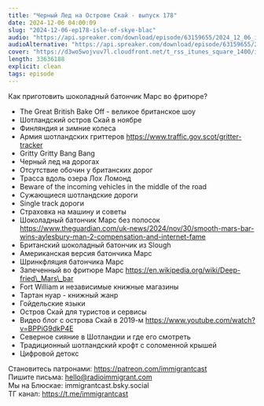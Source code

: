 ```yaml
---
title: "Черный Лед на Острове Скай - выпуск 178"
date: 2024-12-06 04:00:09
slug: "2024-12-06-ep178-isle-of-skye-blac"
audio: "https://api.spreaker.com/download/episode/63159655/2024_12_06_icast_ep178_isle_of_skye_black_ice.mp3"
audioAlternative: "https://api.spreaker.com/download/episode/63159655/2024_12_06_icast_ep178_isle_of_skye_black_ice.mp3"
cover: "https://d3wo5wojvuv7l.cloudfront.net/t_rss_itunes_square_1400/images.spreaker.com/original/b285abc40fe88d9f4b105fdcb8082c45.jpg"
length: 33636188
explicit: clean
tags: episode
---
```


Как приготовить шоколадный батончик Марс во фритюре?  
  
* The Great British Bake Off - великое британское шоу  
* Шотландский остров Скай в ноябре  
* Финляндия и зимние колеса  
* Армия шотландских гриттеров https://www.traffic.gov.scot/gritter-tracker  
* Gritty Gritty Bang Bang  
* Черный лед на дорогах  
* Отсутствие обочин у британских дорог  
* Трасса вдоль озера Лох Ломонд  
* Beware of the incoming vehicles in the middle of the road  
* Сужающиеся шотландские дороги  
* Single track дороги  
* Страховка на машину и советы  
* Шоколадный батончик Марс без полосок https://www.theguardian.com/uk-news/2024/nov/30/smooth-mars-bar-wins-aylesbury-man-2-compensation-and-internet-fame  
* Британский шоколадный батончик из Slough  
* Американская версия батончика Марс  
* Шринкфляция батончика Марс  
* Запеченный во фритюре Марс https://en.wikipedia.org/wiki/Deep-fried\_Mars\_bar  
* Fort William и независимые книжные магазины  
* Тартан нуар - книжный жанр  
* Гойдельские языки  
* Остров Скай для туристов и сервисы  
* Видео блог с острова Скай в 2019-м https://www.youtube.com/watch?v=BPPiG9dkP4E  
* Северное сияние в Шотландии и где его смотреть  
* Традиционный шотландский крофт с соломенной крышей  
* Цифровой детокс  
  
Становитесь патронами: https://patreon.com/immigrantcast  
Пишите письма: hello@radioimmigrant.com  
Мы на Блюскае: immigrantcast.bsky.social  
ТГ канал: https://t.me/immigrantcast
